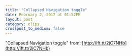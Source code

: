 ```yaml
---
title: "Collapsed Navigation toggle"
date: February 2, 2017 at 01:52PM
layout: post
category: clips
crosspost_to_medium: false
---
```

"Collapsed Navigation toggle"
from: [http://ift.tt/2jC7NHb](http://ift.tt/2jC7NHb)
